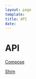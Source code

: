 ```yaml
---
layout: page
template: 
title: API
date:
---
```


# API
[Compose](/api/compose/v2.0.0-beta.25/index.html)

[Shim](/api/shim/v2.0.0-beta.10/index.html)